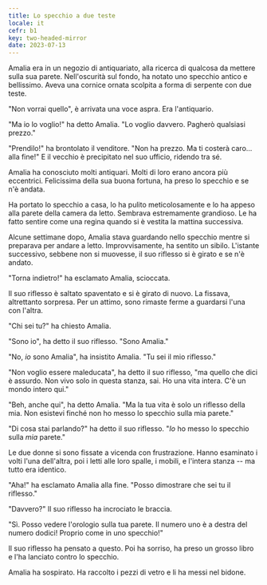 ```yaml
---
title: Lo specchio a due teste
locale: it
cefr: b1
key: two-headed-mirror
date: 2023-07-13
---
```


Amalia era in un negozio di antiquariato, alla ricerca di qualcosa da mettere sulla sua parete. Nell'oscurità sul fondo, ha notato uno specchio antico e bellissimo. Aveva una cornice ornata scolpita a forma di serpente con due teste.

"Non vorrai quello", è arrivata una voce aspra. Era l'antiquario.

"Ma io lo voglio!" ha detto Amalia. "Lo voglio davvero. Pagherò qualsiasi prezzo."

"Prendilo!" ha brontolato il venditore. "Non ha prezzo. Ma ti costerà caro... alla fine!" E il vecchio è precipitato nel suo ufficio, ridendo tra sé.

Amalia ha conosciuto molti antiquari. Molti di loro erano ancora più eccentrici. Felicissima della sua buona fortuna, ha preso lo specchio e se n'è andata.

Ha portato lo specchio a casa, lo ha pulito meticolosamente e lo ha appeso alla parete della camera da letto. Sembrava estremamente grandioso. Le ha fatto sentire come una regina quando si è vestita la mattina successiva.

Alcune settimane dopo, Amalia stava guardando nello specchio mentre si preparava per andare a letto. Improvvisamente, ha sentito un sibilo. L'istante successivo, sebbene non si muovesse, il suo riflesso si è girato e se n'è andato.

"Torna indietro!" ha esclamato Amalia, scioccata.

Il suo riflesso è saltato spaventato e si è girato di nuovo. La fissava, altrettanto sorpresa. Per un attimo, sono rimaste ferme a guardarsi l'una con l'altra.

"Chi sei tu?" ha chiesto Amalia.

"Sono io", ha detto il suo riflesso. "Sono Amalia."

"No, *io* sono Amalia", ha insistito Amalia. "Tu sei il mio riflesso."

"Non voglio essere maleducata", ha detto il suo riflesso, "ma quello che dici è assurdo. Non vivo solo in questa stanza, sai. Ho una vita intera. C'è un mondo intero qui."

"Beh, anche qui", ha detto Amalia. "Ma la tua vita è solo un riflesso della mia. Non esistevi finché non ho messo lo specchio sulla mia parete."

"Di cosa stai parlando?" ha detto il suo riflesso. "*Io* ho messo lo specchio sulla *mia* parete."

Le due donne si sono fissate a vicenda con frustrazione. Hanno esaminato i volti l'una dell'altra, poi i letti alle loro spalle, i mobili, e l'intera stanza -- ma tutto era identico.

"Aha!" ha esclamato Amalia alla fine. "Posso dimostrare che sei tu il riflesso."

"Davvero?" Il suo riflesso ha incrociato le braccia.

"Sì. Posso vedere l'orologio sulla tua parete. Il numero uno è a destra del numero dodici! Proprio come in uno specchio!"

Il suo riflesso ha pensato a questo. Poi ha sorriso, ha preso un grosso libro e l'ha lanciato contro lo specchio.

Amalia ha sospirato. Ha raccolto i pezzi di vetro e li ha messi nel bidone.